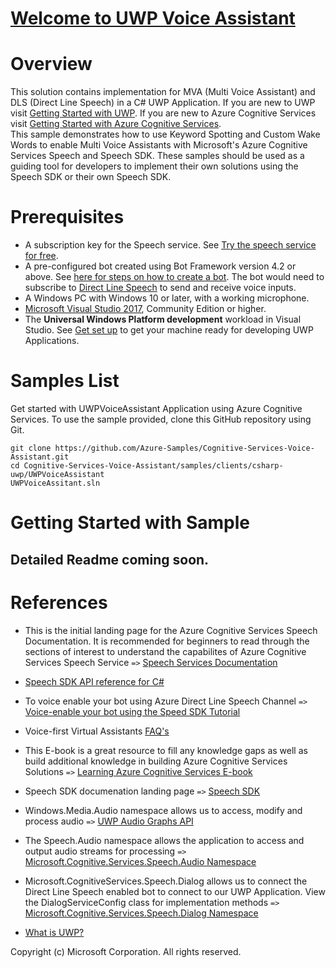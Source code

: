 [Welcome to UWP Voice Assistant](https://github.com/Azure-Samples/Cognitive-Services-Voice-Assistant)
===

Overview
===
This solution contains implementation for MVA (Multi Voice Assistant) and DLS (Direct Line Speech) in a C# UWP Application. If you are new to UWP visit [Getting Started with UWP](https://docs.microsoft.com/en-us/windows/uwp/get-started/ "Getting Started with UWP"). If you are new to Azure Cognitive Services visit [Getting Started with Azure Cognitive Services](https://azure.microsoft.com/en-us/services/cognitive-services/ "Azure Cognitive Services").
<br>
 This sample demonstrates how to use Keyword Spotting and Custom Wake Words to enable Multi Voice Assistants with Microsoft's Azure Cognitive Services Speech and Speech SDK. These samples should be used as a guiding tool for developers to implement their own solutions using the Speech SDK or their own Speech SDK.

Prerequisites
===
* A subscription key for the Speech service. See [Try the speech service for free](https://docs.microsoft.com/en-us/azure/cognitive-services/speech-service/get-started).
* A pre-configured bot created using Bot Framework version 4.2 or above. See [here for steps on how to create a bot](https://blog.botframework.com/2018/05/07/build-a-microsoft-bot-framework-bot-with-the-bot-builder-sdk-v4/). The bot would need to subscribe to [Direct Line Speech](https://docs.microsoft.com/en-us/azure/cognitive-services/speech-service/tutorial-voice-enable-your-bot-speech-sdk) to send and receive voice inputs. 
* A Windows PC with Windows 10 or later, with a working microphone.
* [Microsoft Visual Studio 2017](https://visualstudio.microsoft.com/), Community Edition or higher.
* The **Universal Windows Platform development** workload in Visual Studio. See [Get set up](https://docs.microsoft.com/en-us/windows/uwp/get-started/get-set-up) to get your machine ready for developing UWP Applications.


Samples List
===
Get started with UWPVoiceAssistant Application using Azure Cognitive Services. To use the sample provided, clone this GitHub repository using Git.

```
git clone https://github.com/Azure-Samples/Cognitive-Services-Voice-Assistant.git
cd Cognitive-Services-Voice-Assistant/samples/clients/csharp-uwp/UWPVoiceAssistant
UWPVoiceAssitant.sln
```

Getting Started with Sample
===
## Detailed Readme coming soon.

References
===

* This is the initial landing page for the Azure Cognitive Services Speech Documentation. It is recommended for beginners to read through the sections of interest to understand the capabilites of Azure Cognitive Services Speech Service `=>` [Speech Services Documentation](https://docs.microsoft.com/en-us/azure/cognitive-services/speech-service/)

* [Speech SDK API reference for C#](https://docs.microsoft.com/en-us/dotnet/api/microsoft.cognitiveservices.speech?view=azure-dotnet)
* To voice enable your bot using Azure Direct Line Speech Channel `=>` [Voice-enable your bot using the Speed SDK Tutorial](https://docs.microsoft.com/en-us/azure/cognitive-services/speech-service/tutorial-voice-enable-your-bot-speech-sdk)

* Voice-first Virtual Assistants [FAQ's](https://docs.microsoft.com/en-us/azure/cognitive-services/speech-service/faq-voice-first-virtual-assistants)

* This E-book is a great resource to fill any knowledge gaps as well as build additional knowledge in building Azure Cognitive Services Solutions `=>` [Learning Azure Cognitive Services E-book](https://azure.microsoft.com/en-us/resources/learning-azure-cognitive-services/ "Azure Cognitive Services E-book")

* Speech SDK documenation landing page `=>` [Speech SDK](https://docs.microsoft.com/en-us/azure/cognitive-services/speech-service/speech-sdk)


* Windows.Media.Audio namespace allows us to access, modify and process audio `=>` [UWP Audio Graphs API](https://docs.microsoft.com/en-us/windows/uwp/audio-video-camera/audio-graphs)

* The Speech.Audio namespace allows the application to access and output audio streams for processing `=>` [Microsoft.Cognitive.Services.Speech.Audio Namespace](https://docs.microsoft.com/en-us/dotnet/api/microsoft.cognitiveservices.speech.audio?view=azure-dotnet)

* Microsoft.CognitiveServices.Speech.Dialog allows us to connect the Direct Line Speech enabled bot to connect to our UWP Application. View the DialogServiceConfig class for implementation methods `=>` [Microsoft.Cognitive.Services.Speech.Dialog Namespace](https://docs.microsoft.com/en-us/dotnet/api/microsoft.cognitiveservices.speech.dialog?view=azure-dotnet)

* [What is UWP?](https://docs.microsoft.com/en-us/windows/uwp/get-started/universal-application-platform-guide)


Copyright (c) Microsoft Corporation. All rights reserved.